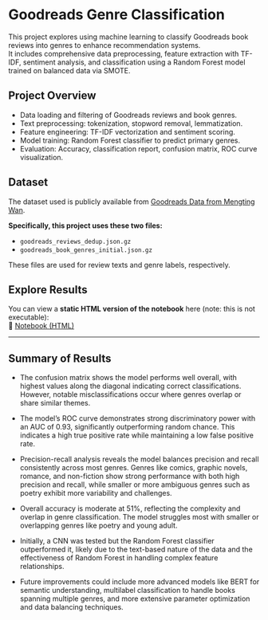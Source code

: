 # Goodreads Genre Classification

This project explores using machine learning to classify Goodreads book reviews into genres to enhance recommendation systems.  
It includes comprehensive data preprocessing, feature extraction with TF-IDF, sentiment analysis, and classification using a Random Forest model trained on balanced data via SMOTE.

## Project Overview

- Data loading and filtering of Goodreads reviews and book genres.  
- Text preprocessing: tokenization, stopword removal, lemmatization.  
- Feature engineering: TF-IDF vectorization and sentiment scoring.  
- Model training: Random Forest classifier to predict primary genres.  
- Evaluation: Accuracy, classification report, confusion matrix, ROC curve visualization.

## Dataset

The dataset used is publicly available from [Goodreads Data from Mengting Wan]([https://www.kaggle.com/datasets/jealousleopard/goodreadsbooks](https://cseweb.ucsd.edu/~jmcauley/datasets/goodreads.html)).  

**Specifically, this project uses these two files:**  
- `goodreads_reviews_dedup.json.gz`  
- `goodreads_book_genres_initial.json.gz`  

These files are used for review texts and genre labels, respectively.

## Explore Results

You can view a **static HTML version of the notebook** here (note: this is not executable):  
📄 [Notebook (HTML)](file:///C:/Users/jenna/Downloads/BigData_Final_Code%20(1).html) 

---

## Summary of Results

- The confusion matrix shows the model performs well overall, with highest values along the diagonal indicating correct classifications. However, notable misclassifications occur where genres overlap or share similar themes.

- The model’s ROC curve demonstrates strong discriminatory power with an AUC of 0.93, significantly outperforming random chance. This indicates a high true positive rate while maintaining a low false positive rate.

- Precision-recall analysis reveals the model balances precision and recall consistently across most genres. Genres like comics, graphic novels, romance, and non-fiction show strong performance with both high precision and recall, while smaller or more ambiguous genres such as poetry exhibit more variability and challenges.

- Overall accuracy is moderate at 51%, reflecting the complexity and overlap in genre classification. The model struggles most with smaller or overlapping genres like poetry and young adult.

- Initially, a CNN was tested but the Random Forest classifier outperformed it, likely due to the text-based nature of the data and the effectiveness of Random Forest in handling complex feature relationships.

- Future improvements could include more advanced models like BERT for semantic understanding, multilabel classification to handle books spanning multiple genres, and more extensive parameter optimization and data balancing techniques.



